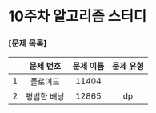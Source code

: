 # 10주차 알고리즘 스터디
### [문제 목록]
| |문제 번호|문제 이름|문제 유형|
|:---:|:---:|:---:|:---:| 
|1|플로이드|11404||플로이드와샬| 
|2|평범한 배낭|12865|dp| 

